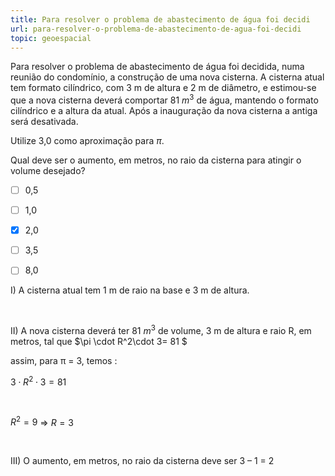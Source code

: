 ```yaml
---
title: Para resolver o problema de abastecimento de água foi decidi
url: para-resolver-o-problema-de-abastecimento-de-agua-foi-decidi
topic: geoespacial
---
```



Para resolver o problema de abastecimento de água foi decidida, numa reunião do condomínio, a construção de uma nova cisterna. A cisterna atual tem formato cilíndrico, com 3 m de altura e 2 m de diâmetro, e estimou-se que a nova cisterna deverá comportar 81 $m^3$ de água, mantendo o formato cilíndrico e a altura da atual. Após a inauguração da nova cisterna a antiga será desativada.

Utilize 3,0 como aproximação para $\pi$.

Qual deve ser o aumento, em metros, no raio da cisterna para atingir o volume desejado?



- [ ] 0,5
- [ ] 1,0
- [x] 2,0
- [ ] 3,5
- [ ] 8,0


I) A cisterna atual tem 1 m de raio na base e 3 m de altura.

 

II) A nova cisterna deverá ter 81 $m^3$ de volume, 3 m de altura e raio R, em metros, tal que $\pi \cdot R^2\cdot 3= 81 $

assim, para π = 3, temos :

$3 \cdot R^2 \cdot 3= 81$

 

$R^2 = 9$ => $R = 3$

 

III) O aumento, em metros, no raio da cisterna deve ser 3 – 1 = 2
